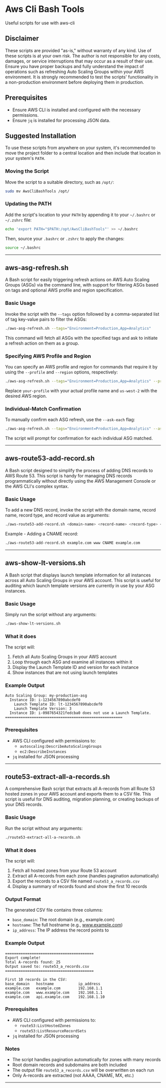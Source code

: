 # Aws Cli Bash Tools
Useful scripts for use with aws-cli

## Disclaimer

These scripts are provided "as-is," without warranty of any kind. Use of these scripts is at your own risk. The author is not responsible for any costs, damages, or service interruptions that may occur as a result of their use. Ensure you have proper backups and fully understand the impact of operations such as refreshing Auto Scaling Groups within your AWS environment. It is strongly recommended to test the scripts' functionality in a non-production environment before deploying them in production.

## Prerequisites
- Ensure AWS CLI is installed and configured with the necessary permissions.
- Ensure `jq` is installed for processing JSON data.

## Suggested Installation

To use these scripts from anywhere on your system, it's recommended to move the project folder to a central location and then include that location in your system's `PATH`.

### Moving the Script

Move the script to a suitable directory, such as `/opt/`:
```bash
sudo mv AwsCliBashTools /opt/
```

### Updating the PATH

Add the script's location to your `PATH` by appending it to your `~/.bashrc` or `~/.zshrc` file:
```bash
echo 'export PATH="$PATH:/opt/AwsCliBashTools"' >> ~/.bashrc
```
Then, source your `.bashrc` or `.zshrc` to apply the changes:
```bash
source ~/.bashrc
```

***
## aws-asg-refresh.sh

A Bash script for easily triggering refresh actions on AWS Auto Scaling Groups (ASGs) via the command line, with support for filtering ASGs based on tags and optional AWS profile and region specification.

### Basic Usage
Invoke the script with the `--tags` option followed by a comma-separated list of tag key-value pairs to filter the ASGs:

```bash
./aws-asg-refresh.sh --tags="Environment=Production,App=Analytics"
```

This command will fetch all ASGs with the specified tags and ask to initiate a refresh action on them as a group.

### Specifying AWS Profile and Region
You can specify an AWS profile and region for commands that require it by using the `--profile` and `--region` options, respectively:

```bash
./aws-asg-refresh.sh --tags="Environment=Production,App=Analytics" --profile your-profile --region us-west-2
```

Replace `your-profile` with your actual profile name and `us-west-2` with the desired AWS region.

### Individual-Match Confirmation
To manually confirm each ASG refresh, use the `--ask-each` flag:

```bash
./aws-asg-refresh.sh --tags="Environment=Production,App=Analytics" --ask-each
```

The script will prompt for confirmation for each individual ASG matched.
***

## aws-route53-add-record.sh

A Bash script designed to simplify the process of adding DNS records to AWS Route 53. This script is handy for managing DNS records programmatically without directly using the AWS Management Console or the AWS CLI's complex syntax.

### Basic Usage
To add a new DNS record, invoke the script with the domain name, record name, record type, and record value as arguments:

```bash
./aws-route53-add-record.sh <domain-name> <record-name> <record-type> <record-value>
```

Example - Adding a CNAME record:
```bash
./aws-route53-add-record.sh example.com www CNAME example.com
```

***

## aws-show-lt-versions.sh

A Bash script that displays launch template information for all instances across all Auto Scaling Groups in your AWS account. This script is useful for auditing which launch template versions are currently in use by your ASG instances.

### Basic Usage
Simply run the script without any arguments:

```bash
./aws-show-lt-versions.sh
```

### What it does
The script will:
1. Fetch all Auto Scaling Groups in your AWS account
2. Loop through each ASG and examine all instances within it
3. Display the Launch Template ID and version for each instance
4. Show instances that are not using launch templates

### Example Output
```
Auto Scaling Group: my-production-asg
  Instance ID: i-1234567890abcdef0
    Launch Template ID: lt-1234567890abcdef0
    Launch Template Version: 3
  Instance ID: i-0987654321fedcba0 does not use a Launch Template.
=====================================================
```

### Prerequisites
- AWS CLI configured with permissions to:
  - `autoscaling:DescribeAutoScalingGroups`
  - `ec2:DescribeInstances`
- `jq` installed for JSON processing

***

## route53-extract-all-a-records.sh

A comprehensive Bash script that extracts all A-records from all Route 53 hosted zones in your AWS account and exports them to a CSV file. This script is useful for DNS auditing, migration planning, or creating backups of your DNS records.

### Basic Usage
Run the script without any arguments:

```bash
./route53-extract-all-a-records.sh
```

### What it does
The script will:
1. Fetch all hosted zones from your Route 53 account
2. Extract all A-records from each zone (handles pagination automatically)
3. Export the records to a CSV file named `route53_a_records.csv`
4. Display a summary of records found and show the first 10 records

### Output Format
The generated CSV file contains three columns:
- `base_domain`: The root domain (e.g., example.com)
- `hostname`: The full hostname (e.g., www.example.com)
- `ip_address`: The IP address the record points to

### Example Output
```
========================================
Export complete!
Total A-records found: 25
Output saved to: route53_a_records.csv
========================================

First 10 records in the CSV:
base_domain   hostname           ip_address
example.com   example.com        192.168.1.1
example.com   www.example.com    192.168.1.1
example.com   api.example.com    192.168.1.10
```

### Prerequisites
- AWS CLI configured with permissions to:
  - `route53:ListHostedZones`
  - `route53:ListResourceRecordSets`
- `jq` installed for JSON processing

### Notes
- The script handles pagination automatically for zones with many records
- Root domain records and subdomains are both included
- The output file `route53_a_records.csv` will be overwritten on each run
- Only A-records are extracted (not AAAA, CNAME, MX, etc.)

***

